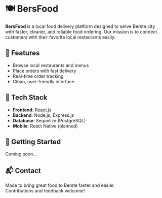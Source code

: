 # 🍽️ BersFood

**BersFood** is a local food delivery platform designed to serve Berste city with faster, cleaner, and reliable food ordering. Our mission is to connect customers with their favorite local restaurants easily.

## 🌟 Features

- Browse local restaurants and menus  
- Place orders with fast delivery  
- Real-time order tracking  
- Clean, user-friendly interface  

## 🔧 Tech Stack

- **Frontend**: React.js  
- **Backend**: Node.js, Express.js  
- **Database**: Sequelize (PostgreSQL)  
- **Mobile**: React Native (planned)  

## 🚀 Getting Started

Coming soon...

## 📬 Contact

Made to bring great food to Berste faster and easier.  
Contributions and feedback welcome!

